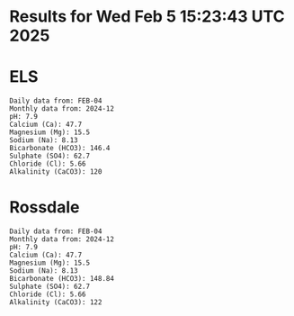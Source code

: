 # Results for Wed Feb  5 15:23:43 UTC 2025
# ELS
```
Daily data from: FEB-04
Monthly data from: 2024-12
pH: 7.9
Calcium (Ca): 47.7
Magnesium (Mg): 15.5
Sodium (Na): 8.13
Bicarbonate (HCO3): 146.4
Sulphate (SO4): 62.7
Chloride (Cl): 5.66
Alkalinity (CaCO3): 120
```
# Rossdale
```
Daily data from: FEB-04
Monthly data from: 2024-12
pH: 7.9
Calcium (Ca): 47.7
Magnesium (Mg): 15.5
Sodium (Na): 8.13
Bicarbonate (HCO3): 148.84
Sulphate (SO4): 62.7
Chloride (Cl): 5.66
Alkalinity (CaCO3): 122
```

